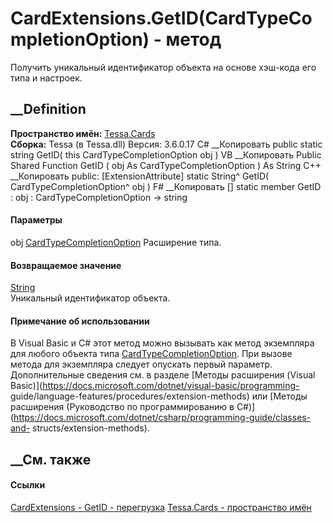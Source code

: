 # CardExtensions.GetID(CardTypeCompletionOption) - метод
Получить уникальный идентификатор объекта на основе хэш-кода его типа и
настроек.
## __Definition
 **Пространство имён:** [Tessa.Cards](N_Tessa_Cards.htm)  
 **Сборка:** Tessa (в Tessa.dll) Версия: 3.6.0.17
C# __Копировать
     public static string GetID(
    	this CardTypeCompletionOption obj
    )
VB __Копировать
    <ExtensionAttribute>
    Public Shared Function GetID ( 
    	obj As CardTypeCompletionOption
    ) As String
C++ __Копировать
     public:
    [ExtensionAttribute]
    static String^ GetID(
    	CardTypeCompletionOption^ obj
    )
F# __Копировать
     [<ExtensionAttribute>]
    static member GetID : 
            obj : CardTypeCompletionOption -> string 
#### Параметры
obj [CardTypeCompletionOption](T_Tessa_Cards_CardTypeCompletionOption.htm)
    Расширение типа.
#### Возвращаемое значение
[String](https://learn.microsoft.com/dotnet/api/system.string)  
Уникальный идентификатор объекта.
#### Примечание об использовании
В Visual Basic и C# этот метод можно вызывать как метод экземпляра для любого
объекта типа
[CardTypeCompletionOption](T_Tessa_Cards_CardTypeCompletionOption.htm). При
вызове метода для экземпляра следует опускать первый параметр. Дополнительные
сведения см. в разделе [Методы расширения (Visual
Basic)](https://docs.microsoft.com/dotnet/visual-basic/programming-
guide/language-features/procedures/extension-methods) или [Методы расширения
(Руководство по программированию в
C#)](https://docs.microsoft.com/dotnet/csharp/programming-guide/classes-and-
structs/extension-methods).
##  __См. также
#### Ссылки
[CardExtensions - ](T_Tessa_Cards_CardExtensions.htm)
[GetID - перегрузка](Overload_Tessa_Cards_CardExtensions_GetID.htm)
[Tessa.Cards - пространство имён](N_Tessa_Cards.htm)
